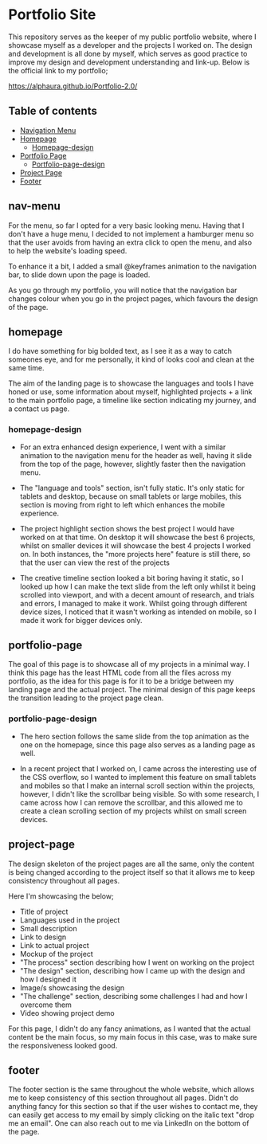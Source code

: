 # Portfolio Site

This repository serves as the keeper of my public portfolio website, where I showcase myself as a developer and the projects I worked on. The design and development is all done by myself,
which serves as good practice to improve my design and development understanding and link-up. Below is the official link to my portfolio;

https://alphaura.github.io/Portfolio-2.0/

## Table of contents

- [Navigation Menu](#nav-menu)
- [Homepage](#homepage)
  - [Homepage-design](#homepage-design)
- [Portfolio Page](#portfolio-page)
  - [Portfolio-page-design](#portfolio-page-design)
- [Project Page](#project-page)
- [Footer](#footer)

## nav-menu

For the menu, so far I opted for a very basic looking menu. Having that I don't have a huge menu, I decided to not implement a hamburger menu so that the user avoids from having an extra
click to open the menu, and also to help the website's loading speed.

To enhance it a bit, I added a small @keyframes animation to the navigation bar, to slide down upon the page is loaded.

As you go through my portfolio, you will notice that the navigation bar changes colour when you go in the project pages, which favours the design of the page.

## homepage

I do have something for big bolded text, as I see it as a way to catch someones eye, and for me personally, it kind of looks cool and clean at the same time.

The aim of the landing page is to showcase the languages and tools I have honed or use, some information about myself, highlighted projects + a link to the main portfolio page, a timeline
like section indicating my journey, and a contact us page.

### homepage-design

- For an extra enhanced design experience, I went with a similar animation to the navigation menu for the header as well, having it slide from the top of the page, however, slightly faster
  then the navigation menu.

- The "language and tools" section, isn't fully static. It's only static for tablets and desktop, because on small tablets or large mobiles, this section is moving from right to left which
  enhances the mobile experience.

- The project highlight section shows the best project I would have worked on at that time. On desktop it will showcase the best 6 projects, whilst on smaller devices it will showcase
  the best 4 projects I worked on. In both instances, the "more projects here" feature is still there, so that the user can view the rest of the projects

- The creative timeline section looked a bit boring having it static, so I looked up how I can make the text slide from the left only whilst it being scrolled into viewport, and with a decent
  amount of research, and trials and errors, I managed to make it work. Whilst going through different device sizes, I noticed that it wasn't working as intended on mobile, so I made it work
  for bigger devices only.

## portfolio-page

The goal of this page is to showcase all of my projects in a minimal way. I think this page has the least HTML code from all the files across my portfolio, as the idea for this page is for it
to be a bridge between my landing page and the actual project. The minimal design of this page keeps the transition leading to the project page clean.

### portfolio-page-design

- The hero section follows the same slide from the top animation as the one on the homepage, since this page also serves as a landing page as well.

- In a recent project that I worked on, I came across the interesting use of the CSS overflow, so I wanted to implement this feature on small tablets and mobiles so that I make an internal
  scroll section within the projects, however, I didn't like the scrollbar being visible. So with some research, I came across how I can remove the scrollbar, and this allowed me to create
  a clean scrolling section of my projects whilst on small screen devices.

## project-page

The design skeleton of the project pages are all the same, only the content is being changed according to the project itself so that it allows me to keep consistency throughout all pages.

Here I'm showcasing the below;

- Title of project
- Languages used in the project
- Small description
- Link to design
- Link to actual project
- Mockup of the project
- "The process" section describing how I went on working on the project
- "The design" section, describing how I came up with the design and how I designed it
- Image/s showcasing the design
- "The challenge" section, describing some challenges I had and how I overcome them
- Video showing project demo

For this page, I didn't do any fancy animations, as I wanted that the actual content be the main focus, so my main focus in this case, was to make sure the responsiveness looked good.

## footer

The footer section is the same throughout the whole website, which allows me to keep consistency of this section throughout all pages. Didn't do anything fancy for this section so that if the
user wishes to contact me, they can easily get access to my email by simply clicking on the italic text "drop me an email". One can also reach out to me via LinkedIn on the bottom of the page.
